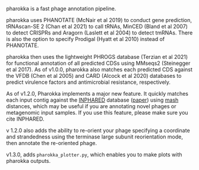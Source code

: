 pharokka is a fast phage annotation pipeline.

pharokka uses PHANOTATE (McNair et al 2019) to conduct gene prediction, tRNAscan-SE 2 (Chan et al 2021) to call tRNAs, MinCED (Bland et al 2007) to detect CRISPRs and Aragorn (Laslett et al 2004) to detect tmRNAs. There is also the option to specify Prodigal (Hyatt et al 2010) instead of PHANOTATE.

pharokka then uses the lightweight PHROGS database (Terzian et al 2021) for functional annotation of all predicted CDSs using MMseqs2 (Steinegger et al 2017). As of v1.0.0, pharokka also matches each predicted CDS against the VFDB (Chen et al 2005) and CARD (Alcock et al 2020) databases to predict virulence factors and antimicrobial resistance, respectively. 

As of v1.2.0, Pharokka  implements a major new feature. It quickly matches each input contig against the  [INPHARED](https://github.com/RyanCook94/inphared) database ([paper](http://doi.org/10.1089/phage.2021.0007)) using [mash](https://doi.org/10.1186/s13059-016-0997-x) distances, which may be useful if you are annotating novel phages or metagenomic input samples. If you use this feature, please make sure you cite INPHARED. 

v 1.2.0 also adds the ability to re-orient your phage specifying a coordinate and strandedness using the terminase large subunit reorientation mode, then annotate the re-oriented phage. 

v1.3.0, adds `pharokka_plotter.py`, which enables you to make plots with pharokka outputs.




